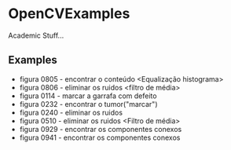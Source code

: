 OpenCVExamples
==============

Academic Stuff...

## Examples

* figura 0805 - encontrar o conteúdo <Equalização histograma>
* figura 0806 - eliminar os ruidos <filtro de média>
* figura 0114 - marcar a garrafa com defeito
* figura 0232 - encontrar o tumor("marcar")
* figura 0240 - eliminar os ruidos <Passa baixa>
* figura 0510 - eliminar os ruidos <Filtro de média>
* figura 0929 - encontrar os componentes conexos
* figura 0941 - encontrar os componentes conexos
